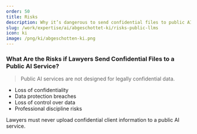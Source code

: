 ```yaml
---
order: 50
title: Risks
description: Why it’s dangerous to send confidential files to public AI
slug: /work/expertise/ai/abgeschottet-ki/risks-public-llms
icon: ki
image: /png/ki/abgeschotten-ki.png
---
```


### What Are the Risks if Lawyers Send Confidential Files to a Public AI Service?

> Public AI services are not designed for legally confidential data.

- Loss of confidentiality
- Data protection breaches
- Loss of control over data
- Professional discipline risks

Lawyers must never upload confidential client information to a public AI service.
